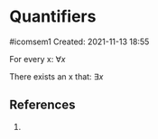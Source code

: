 # Quantifiers
#icomsem1
Created: 2021-11-13 18:55

For every x: $\forall x$

There exists an x that: $\exists x$

## References
1. 